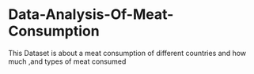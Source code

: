 # Data-Analysis-Of-Meat-Consumption
This Dataset is about a meat consumption of different countries and how much ,and types of meat consumed
